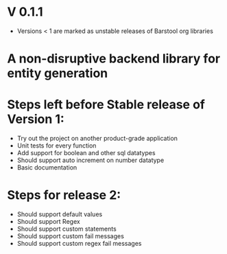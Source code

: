# V 0.1.1

* Versions < 1 are marked as unstable releases of Barstool org libraries 

# A non-disruptive backend library for entity generation


# Steps left before Stable release of Version 1:
* Try out the project on another product-grade application
* Unit tests for every function
* Add support for boolean and other sql datatypes
* Should support auto increment on number datatype
* Basic documentation

# Steps for release 2:
* Should support default values
* Should support Regex
* Should support custom statements
* Should support custom fail messages
* Should support custom regex fail messages